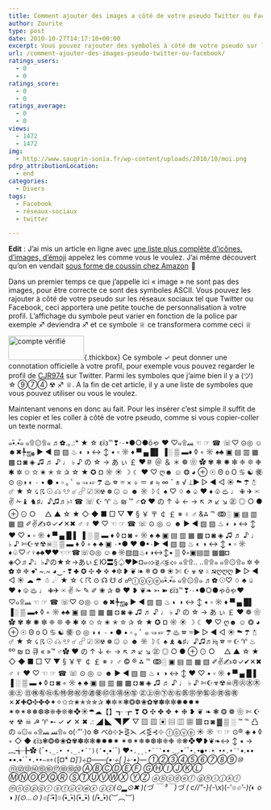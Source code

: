 ```yaml
---
title: Comment ajouter des images a côté de votre pseudo Twitter ou Facebook
author: Zourite
type: post
date: 2010-10-27T14:17:10+00:00
excerpt: Vous pouvez rajouter des symboles à côté de votre pseudo sur les réseaux sociaux tel que Twitter ou Facebook, ceci apportera une petite touche de personnalisation à votre profil. (ツ) ☆ ⑨⑦④ ☢ ♐ ♕
url: /comment-ajouter-des-images-pseudo-twitter-ou-facebook/
ratings_users:
  - 0
  - 0
ratings_score:
  - 0
  - 0
ratings_average:
  - 0
  - 0
views:
  - 1472
  - 1472
img:
  - http://www.saugrin-sonia.fr/wp-content/uploads/2010/10/moi.png
pdrp_attributionLocation:
  - end
categories:
  - Divers
tags:
  - Facebook
  - réseaux-sociaux
  - twitter

---
```

**Edit** : J&rsquo;ai mis un article en ligne avec <a href="https://saugrin-sonia.fr/2015/12/comment-ajouter-emojis-twitter/" target="_blank">une liste plus complète d’icônes, d&rsquo;images, d&rsquo;émoji</a> appelez les comme vous le voulez. J&rsquo;ai même découvert qu&rsquo;on en vendait <a rel="nofollow" href="https://www.amazon.fr/gp/product/B00YC8270C/ref=as_li_tl?ie=UTF8&#038;camp=1642&#038;creative=19458&#038;creativeASIN=B00YC8270C&#038;linkCode=as2&#038;tag=ssaugrin-21">sous forme de coussin chez Amazon</a> <img src="https://ir-fr.amazon-adsystem.com/e/ir?t=ssaugrin-21&#038;l=as2&#038;o=8&#038;a=B00YC8270C" width="1" height="1" border="0" alt="" style="border:none !important; margin:0px !important;" />🙂

Dans un premier temps ce que j&rsquo;appelle ici « image » ne sont pas des images, pour être correcte ce sont des symboles ASCII. Vous pouvez les rajouter à côté de votre pseudo sur les réseaux sociaux tel que Twitter ou Facebook, ceci apportera une petite touche de personnalisation à votre profil. L&rsquo;affichage du symbole peut varier en fonction de la police par exemple ♐ deviendra <span style="font-family: Arial;">♐</span> et ce symbole ♕ ce transformera comme ceci <span style="font-family: Arial;">♕</span>

[<img class="alignright size-thumbnail wp-image-736" title="cjr" src="http://www.saugrin-sonia.fr/wp-content/uploads/2010/10/cjr-e1288184467734-150x48.png" alt="compte vérifié" width="150" height="48" />][1]{.thickbox} Ce symbole ✓ peut donner une connotation officielle à votre profil, pour exemple vous pouvez regarder le profil de [CJR974][2] sur Twitter. Parmi les symboles que j&rsquo;aime bien il y a (ツ) ☆ ⑨⑦④ ☢ ♐ ♕. A la fin de cet article, il y a une liste de symboles que vous pouvez utiliser ou vous le voulez.

Maintenant venons en donc au fait. Pour les insérer c&rsquo;est simple il suffit de les copier et les coller à côté de votre pseudo, comme si vous copier-coller un texte normal.
  
๑•ิ.•ั๑ ๑۩۞۩๑ ♬✿.｡.:* ★ ☆ εїз℡❣·۰•●○●ōゃ ♥ ♡๑۩ﺴ ☜ ☞ ☎ ☏♡ ⊙◎ ☺ ☻✖╄ஐﻬ ► ◄ ▧ ▨ ♨ ◐ ◑ ↔ ↕ ▪ ▫ ☼ ♦ ▀ ▄ █▌ ▐░ ▒ ▬♦ ◊ ◦ ☼ ♠♣ ▣ ▤ ▥ ▦ ▩ ◘ ◙ ◈ ♫ ♬ ♪ ♩ ♭ ♪ の ☆ → あ ぃ ￡ ❤＃ ＠ ＆ ＊ ❁ ❀ ✿ ✾ ❃ ✺ ❇ ❈ ❊ ❉ ✱ ✲ ✩ ✫ ✬ ✭ ✮ ✰ ☆ ★ ✪ ¤ ☼ ☀ ☽ ☾ ❤ ♡ ღ☻ ☺ ❂ ◕ ⊕ ☉ Θ o O ♋ ☯ ㊝ ⊙ ◎◑ ◐ ۰ • ● ▪ ▫ ｡ ﾟ ๑ ☜ ☞ ☂ ♨ ☎ ☏ × ÷ ＝ ≠ ≒ ∞ ˇ ± √ ⊥▶ ▷ ◀ ◁ ☀ ☁ ☂ ☃ ☄ ★ ☆ ☇ ☈ ☉ ☊ ☋ ☌ ☍ ☑ ☒☢ ☸ ☹ ☺ ☻ ☼ ☽ ☾ ♠ ♡ ♢ ♣ ♤ ♥ ♦ ♧ ♨ ♩ ✙ ✈ ✉ ✌ ✁♝ ♞♯♩♪♫♬♭♮ ☎ ☏ ☪ ♈ ♨ ₪ ™ ♂✿ ♥ の ↑ ↓ ← → ↖ ↗ ↙ ↘ ㊣ ◎ ○ ● ⊕ ⊙ ○　 △ ▲ ☆ ★ ◇ ◆ ■ □ ▽ ▼ § ￥ 〒 ￠ ￡ ※ ♀ ♂ &⁂ ℡ ↂ░ ▣ ▤ ▥ ▦ ▧ ✐✌✍✡✓✔✕✖ ♂ ♀ ♥ ♡ ☜ ☞ ☎ ☏ ⊙ ◎ ☺ ☻ ► ◄ ▧ ▨ ♨ ◐ ◑ ↔ ↕ ♥ ♡ ▪ ▫ ☼ ♦ ▀ ▄ █ ▌ ▐ ░ ▒ ▬ ♦ ◊ ◘ ◙ ◦ ☼ ♠ ♣ ▣ ▤ ▥ ▦ ▩ ◘ ◙ ◈ ♫ ♬ ♪ ♩ ♭ ♪ ✄☪☣☢☠░ ▒ ▬ ♦ ◊ ◦ ♠ ♣ ▣ ۰•● ❤ ●•۰► ◄ ▧ ▨ ♨ ◐ ◑ ↔ ↕ ▪ ▫ ☼ ♦♧♡♂♀♠♣♥❤☜☞☎☏⊙◎ ☺☻☼▧▨♨◐◑↔↕▪ ▒ ◊◦▣▤▥ ▦▩◘ ◈◇♬♪♩♭♪の★☆→あぃ￡Ю〓§♤♥▶¤๑⊹⊱⋛⋌⋚⊰⊹ ๑۩۩.. ..۩۩๑ ๑۩۞۩๑ ✲ ❈ ✿ ✲ ❈ ➹ ~.~ ◕‿- ❣ ✚ ✪ ✣ ✤ ✥ ✦❉ ❥ ❦ ❧ ❃ ❂ ❁ ❀ ✄ ☪ ☣ ☢ ☠ ☭ღღღ ▶ ▷ ◀ ◁ ☀ ☁ ☂ ☃ ☄ ★ ☆ ☇ ☈ ⊙ ☊ ☋ ☌ ☍ⓛⓞⓥⓔ๑•ิ.•ั๑ ๑۩۞۩๑ ♬✿ ☉♡ ♢ ♣ ♤ ♥ ♦ ♧ ♨ ♩ ✙✈ ✉ ✌ ✁ ✎ ✐ ❀ ✰ ❁ ❤ ❥ ❦❧ ➳ ➽ εїз℡❣·۰•●○●ゃōゃ♥ ♡๑۩ﺴ ☜ ☞ ☎ ☏♡ ⊙◎ ☺ ☻✖╄ஐﻬ ► ◄ ▧ ▨ ♨ ◐ ◑ ↔ ↕ ▪ ▫ ☼ ♦ ▀ ▄ █▌ ▐░ ▒ ▬♦ ◊ ◦ ☼ ♠♣ ▣ ▤ ▥ ▦ ▩ ◘ ◙ ◈ ♫ ♬ ♪ ♩ ♭ ♪ の ☆ → あ ぃ ￡ ❤ ❁ ❀ ✿ ✾ ❃ ✺ ❇ ❈ ❊ ❉ ✱ ✲ ✩ ✫ ✬ ✭ ✮ ✰ ☆ ★ ✪ ¤ ☼ ☀ ☽ ☾ ❤ ♡ ღ☻ ☺ ❂ ◕ ⊕ ☉ Θ o O ♋ ☯ ㊝ ⊙ ◎ ◑ ◐ ۰ • ● ▪ ▫ ｡ ﾟ ๑ ☜ ☞ ☂ ♨ ☎ ☏▶ ▷ ◀ ◁ ☀ ☁ ☂ ☃ ☄ ★ ☆ ☇ ☈ ☉ ☊ ☋ ☌ ☍ ☑ ☒☢ ☸ ☹ ☺ ☻ ☼ ☽ ☾ ♠ ♝ ♞♯♩♪♫♬♭♮ ☎ ☏ ☪ ♈ ♨ ºº ₪ ¤ 큐 « »™ ♂✿ ♥ の ↑ ↓ ← → ↖ ↗ ↙ ↘ ㊣ ◎ ○ ● ⊕ ⊙ ○　 △ ▲ ☆ ★ ◇ ◆ ■ □ ▽ ▼ § ￥〒 ￠ ￡ ※ ♀ ♂ © ® ⁂ ℡ ↂ░ ▣ ▤ ▥ ▦ ▧ ✐✌✍✡✓✔✕✖ ♂ ♀ ♥ ♡ ☜ ☞ ☎ ☏ ⊙ ◎ ☺ ☻ ► ◄ ▧ ▨ ♨ ◐ ◑ ↔ ↕ ♥ ♡ ▪ ▫ ☼ ♦ ▀ ▄ █ ▌ ▐ ░ ▒ ▬ ♦ ◊ ◘ ◙ ◦ ☼ ♠ ♣ ▣ ▤ ▥ ▦ ▩ ◘ ◙ ◈ ♫ ♬ ♪ ♩ ♭ ♪ ✄☪☣☢☠㊊㊋㊌㊍㊎㊏ ㊐㊑㊒㊓㊔㊕㊖㊗㊘㊜㊝㊞㊟㊠㊡㊢ ㊣㊤㊥㊦㊧㊨㊩㊪㊫㊬㊭㊮㊯㊰✗✘✚✪✣✤✥✦✧✩✫✬✭✮✯✰ ✱✲✳❃❂❁❀✿✾✽✼✻✺✹✸✷ ✶✵✴❄❅❆❇❈❉❊❋❖☀☂☁【】┱ ┲ ❣ ✪ ✣ ✤ ✥ ✦ ❉ ❥ ❦ ❧ ❃ ❂ ❁ ❀ ✄ ☪ ☣ ☢ ☠ ☭ ♈ ➸ ✓ ✔ ✕ ✖ .: ◢ ◣ ◥ ◤ ▽ ▧ ▨ ▣ ▤ ▥ ▦ ▩ ◘ ◙ ▓ ▒ ░ ™ ℡ 凸 の ๑۞๑ ๑۩ﺴ ﺴ۩๑ o(‧”’‧)o ❆ べò⊹⊱⋛⋋ ⋌⋚⊰⊹ ⓛⓞⓥⓔ ☀ ☼ ☜ ☞ ⊙® ◈ ♦ ◊ ◦ ◇ ◆ εїз❃❂❁❀✿✾✽✼✻✺✹✸✷ ✶✵✴❄❅❆❇❈❉ ❊❋❖❤❥❦❧↔ ↕ ▪ → ︷╅╊✿ (¯`•._.• •._.•´¯)(¯`•¸•´¯) ❤`•.¸¸.•´´¯`•• .¸¸.•´¯`•.•●•۰• ••.•´¯`•.•• ••.•´¯`•.••—¤÷(`[¤* _¤]´)÷¤——(•·÷[ ]÷·•)— ①②③④⑤⑥⑦⑧⑨⑩ ⑪⑫⑬⑭⑮⑯⑰⑱⑲⑳ ⒶⒷⒸⒹⒺⒻ ⒼⒽⒾⒿⓀⓁ ⓂⓃⓄⓅⓆⓇ ⓈⓉⓊⓋⓌⓍ ⓎⓏ ⓐⓑⓒⓓⓔⓕ ⓖⓗⓘⓙⓚⓛ ⓜⓝⓞⓟⓠⓡ ⓢⓣⓤⓥⓦⓧ ⓨⓩ(⊙▂⊙✖ )(づ ￣ ³￣)づ ( c//”-}{-_&#92;x)(-’๏_๏’-)(◐ o ◑ )(⊙…⊙ )๏[-ิ_•ิ]๏(•ิ_•ิ)&#40;•ิ_•ิ&#41; (/•ิ_•ิ)(︶︹︺)

 [1]: 2010/10/cjr1.png
 [2]: http://twitter.com/#!/cjr974 "Profile de CJR974"